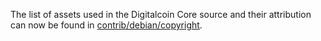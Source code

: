 The list of assets used in the Digitalcoin Core source and their attribution can now be found in [contrib/debian/copyright](../contrib/debian/copyright).
